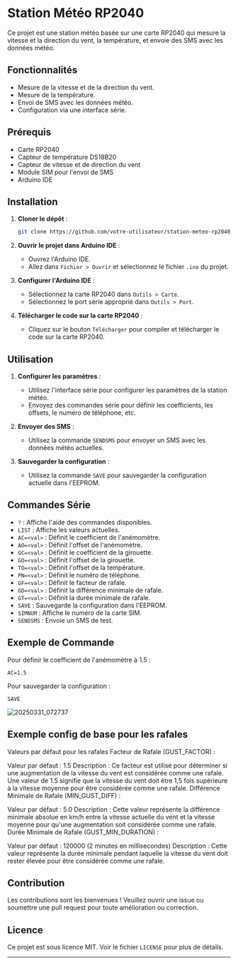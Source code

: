 
# Station Météo RP2040

Ce projet est une station météo basée sur une carte RP2040 qui mesure la vitesse et la direction du vent, la température, et envoie des SMS avec les données météo.

## Fonctionnalités

- Mesure de la vitesse et de la direction du vent.
- Mesure de la température.
- Envoi de SMS avec les données météo.
- Configuration via une interface série.

## Prérequis

- Carte RP2040
- Capteur de température DS18B20
- Capteur de vitesse et de direction du vent
- Module SIM pour l'envoi de SMS
- Arduino IDE

## Installation

1. **Cloner le dépôt** :
   ```bash
   git clone https://github.com/votre-utilisateur/station-meteo-rp2040.git
   ```

2. **Ouvrir le projet dans Arduino IDE** :
   - Ouvrez l'Arduino IDE.
   - Allez dans `Fichier > Ouvrir` et sélectionnez le fichier `.ino` du projet.

3. **Configurer l'Arduino IDE** :
   - Sélectionnez la carte RP2040 dans `Outils > Carte`.
   - Sélectionnez le port série approprié dans `Outils > Port`.

4. **Télécharger le code sur la carte RP2040** :
   - Cliquez sur le bouton `Télécharger` pour compiler et télécharger le code sur la carte RP2040.

## Utilisation

1. **Configurer les paramètres** :
   - Utilisez l'interface série pour configurer les paramètres de la station météo.
   - Envoyez des commandes série pour définir les coefficients, les offsets, le numéro de téléphone, etc.

2. **Envoyer des SMS** :
   - Utilisez la commande `SENDSMS` pour envoyer un SMS avec les données météo actuelles.

3. **Sauvegarder la configuration** :
   - Utilisez la commande `SAVE` pour sauvegarder la configuration actuelle dans l'EEPROM.

## Commandes Série

- `?` : Affiche l'aide des commandes disponibles.
- `LIST` : Affiche les valeurs actuelles.
- `AC=<val>` : Définit le coefficient de l'anémomètre.
- `AO=<val>` : Définit l'offset de l'anémomètre.
- `GC=<val>` : Définit le coefficient de la girouette.
- `GO=<val>` : Définit l'offset de la girouette.
- `TO=<val>` : Définit l'offset de la température.
- `PN=<val>` : Définit le numéro de téléphone.
- `GF=<val>` : Définit le facteur de rafale.
- `GD=<val>` : Définit la différence minimale de rafale.
- `GT=<val>` : Définit la durée minimale de rafale.
- `SAVE` : Sauvegarde la configuration dans l'EEPROM.
- `SIMNUM` : Affiche le numéro de la carte SIM.
- `SENDSMS` : Envoie un SMS de test.

## Exemple de Commande

Pour définir le coefficient de l'anémomètre à 1.5 :
```
AC=1.5
```

Pour sauvegarder la configuration :
```
SAVE
```
![20250331_072737](https://github.com/user-attachments/assets/3cccc44e-6596-45ef-9879-ac85acc09ba2)
## Exemple config de base pour les rafales 
Valeurs par défaut pour les rafales
Facteur de Rafale (GUST_FACTOR) :

Valeur par défaut : 1.5
Description : Ce facteur est utilisé pour déterminer si une augmentation de la vitesse du vent est considérée comme une rafale. Une valeur de 1.5 signifie que la vitesse du vent doit être 1,5 fois supérieure à la vitesse moyenne pour être considérée comme une rafale.
Différence Minimale de Rafale (MIN_GUST_DIFF) :

Valeur par défaut : 5.0
Description : Cette valeur représente la différence minimale absolue en km/h entre la vitesse actuelle du vent et la vitesse moyenne pour qu'une augmentation soit considérée comme une rafale.
Durée Minimale de Rafale (GUST_MIN_DURATION) :

Valeur par défaut : 120000 (2 minutes en millisecondes)
Description : Cette valeur représente la durée minimale pendant laquelle la vitesse du vent doit rester élevée pour être considérée comme une rafale.
## Contribution

Les contributions sont les bienvenues ! Veuillez ouvrir une issue ou soumettre une pull request pour toute amélioration ou correction.

## Licence

Ce projet est sous licence MIT. Voir le fichier `LICENSE` pour plus de détails.

---

